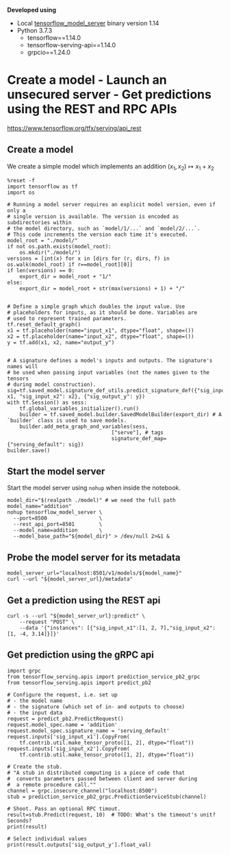 **Developed using**

- Local [tensorflow_model_server][1] binary version 1.14 
- Python 3.7.3
  - tensorflow==1.14.0
  - tensorflow-serving-api==1.14.0
  - grpcio==1.24.0

[1]: https://www.tensorflow.org/tfx/serving/setup

# Create a model - Launch an unsecured server - Get predictions using the REST and RPC APIs

https://www.tensorflow.org/tfx/serving/api_rest

## Create a model

We create a simple model which implements an addition $(x_1, x_2) \mapsto x_1 + x_2$


```sos
%reset -f
import tensorflow as tf
import os

# Running a model server requires an explicit model version, even if only a
# single version is available. The version is encoded as subdirectories within
# the model directory, such as `model/1/...` and `model/2/...`.
# This code increments the version each time it's executed.
model_root = "./model/"
if not os.path.exists(model_root):
    os.mkdir("./model/")
versions = [int(x) for x in [dirs for (r, dirs, f) in os.walk(model_root) if r==model_root][0]]
if len(versions) == 0:
    export_dir = model_root + "1/"
else:
    export_dir = model_root + str(max(versions) + 1) + "/"


# Define a simple graph which doubles the input value. Use
# placeholders for inputs, as it should be done. Variables are
# used to represent trained parameters.
tf.reset_default_graph()
x1 = tf.placeholder(name="input_x1", dtype="float", shape=())
x2 = tf.placeholder(name="input_x2", dtype="float", shape=())
y = tf.add(x1, x2, name="output_y")


# A signature defines a model's inputs and outputs. The signature's names will
# be used when passing input variables (not the names given to the tensors
# during model construction).
sig=tf.saved_model.signature_def_utils.predict_signature_def({"sig_input_x1": x1, "sig_input_x2": x2}, {"sig_output_y": y})
with tf.Session() as sess:
    tf.global_variables_initializer().run()
    builder = tf.saved_model.builder.SavedModelBuilder(export_dir) # A `builder` class is used to save models.
    builder.add_meta_graph_and_variables(sess,
                                  ["serve"], # tags
                                  signature_def_map={"serving_default": sig})
builder.save()
```

## Start the model server

Start the model server using `nohup` when inside the notebook.


```sos
model_dir="$(realpath ./model)" # we need the full path
model_name="addition"
nohup tensorflow_model_server \
  --port=8500                 \
  --rest_api_port=8501        \
  --model_name=addition       \
  --model_base_path="${model_dir}" > /dev/null 2>&1 &
```

## Probe the model server for its metadata


```sos
model_server_url="localhost:8501/v1/models/${model_name}"
curl --url "${model_server_url}/metadata"
```

## Get a prediction using the REST api


```sos
curl -s --url "${model_server_url}:predict" \
    --request "POST" \
    --data '{"instances": [{"sig_input_x1":[1, 2, 7],"sig_input_x2":[1, -4, 3.14]}]}'
```

## Get prediction using the gRPC api


```sos
import grpc
from tensorflow_serving.apis import prediction_service_pb2_grpc
from tensorflow_serving.apis import predict_pb2

# Configure the request, i.e. set up
# - the model name
# - the signature (which set of in- and outputs to choose)
# - the input data
request = predict_pb2.PredictRequest()
request.model_spec.name = 'addition'
request.model_spec.signature_name = 'serving_default'
request.inputs['sig_input_x1'].CopyFrom(
    tf.contrib.util.make_tensor_proto([1, 2], dtype="float"))
request.inputs['sig_input_x2'].CopyFrom(
    tf.contrib.util.make_tensor_proto([1, 2], dtype="float"))

# Create the stub.
# "A stub in distributed computing is a piece of code that 
#  converts parameters passed between client and server during
#  a remote procedure call.""
channel = grpc.insecure_channel("localhost:8500")
stub = prediction_service_pb2_grpc.PredictionServiceStub(channel)

# Shoot. Pass an optional RPC timout.
result=stub.Predict(request, 10)  # TODO: What's the timeout's unit? Seconds?
print(result)
```


```sos
# Select individual values
print(result.outputs['sig_output_y'].float_val)
```
